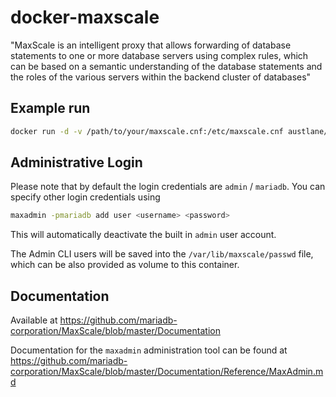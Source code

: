 # docker-maxscale

"MaxScale is an intelligent proxy that allows forwarding of database statements to one or more database servers using complex rules, which can be based on a semantic understanding of the database statements and the roles of the various servers within the backend cluster of databases"

## Example run

```bash
docker run -d -v /path/to/your/maxscale.cnf:/etc/maxscale.cnf austlane/maxscale
```

## Administrative Login

Please note that by default the login credentials are `admin` / `mariadb`. You can specify other login credentials using

```bash
maxadmin -pmariadb add user <username> <password>
``` 

This will automatically deactivate the built in `admin` user account.

The Admin CLI users will be saved into the `/var/lib/maxscale/passwd` file, which can be also provided as volume to this container.

## Documentation

Available at https://github.com/mariadb-corporation/MaxScale/blob/master/Documentation

Documentation for the `maxadmin` administration tool can be found at https://github.com/mariadb-corporation/MaxScale/blob/master/Documentation/Reference/MaxAdmin.md

